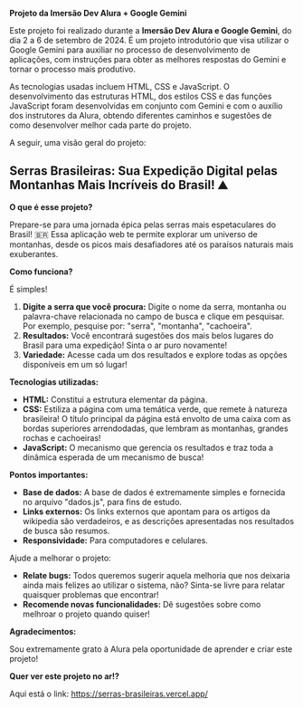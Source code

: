 **Projeto da Imersão Dev Alura + Google Gemini**

Este projeto foi realizado durante a **Imersão Dev Alura e Google Gemini**, do dia 2 a 6 de setembro de 2024.
É um projeto introdutório que visa utilizar o Google Gemini para auxiliar no processo de desenvolvimento de aplicações, com instruções para obter as melhores respostas do Gemini e tornar o processo mais produtivo.

As tecnologias usadas incluem HTML, CSS e JavaScript. O desenvolvimento das estruturas HTML, dos estilos CSS e das funções JavaScript foram desenvolvidas em conjunto com Gemini e com o auxílio dos instrutores da Alura, obtendo diferentes caminhos e sugestões de como desenvolver melhor cada parte do projeto.

A seguir, uma visão geral do projeto:

##  Serras Brasileiras: Sua Expedição Digital pelas Montanhas Mais Incríveis do Brasil! ⛰️

**O que é esse projeto?**

Prepare-se para uma jornada épica pelas serras mais espetaculares do Brasil! 🇧🇷 Essa aplicação web te permite explorar um universo de montanhas, desde os picos mais desafiadores até os paraísos naturais mais exuberantes. 

**Como funciona?**

É simples! 

1. **Digite a serra que você procura:** Digite o nome da serra, montanha ou palavra-chave relacionada no campo de busca e clique em pesquisar.  Por exemplo, pesquise por: "serra", "montanha", "cachoeira".
2. **Resultados:** Você encontrará sugestões dos mais belos lugares do Brasil para uma expedição! Sinta o ar puro novamente!
3. **Variedade:** Acesse cada um dos resultados e explore todas as opções disponíveis em um só lugar!

**Tecnologias utilizadas:**

* **HTML:** Constitui a estrutura elementar da página.
* **CSS:** Estiliza a página com uma temática verde, que remete à natureza brasileira! O título principal da página está envolto de uma caixa com as bordas superiores arrendodadas, que lembram as montanhas, grandes rochas e cachoeiras!
* **JavaScript:** O mecanismo que gerencia os resultados e traz toda a dinâmica esperada de um mecanismo de busca! 

**Pontos importantes:**

* **Base de dados:** A base de dados é extremamente simples e fornecida no arquivo "dados.js", para fins de estudo.
* **Links externos:** Os links externos que apontam para os artigos da wikipedia são verdadeiros, e as descrições apresentadas nos resultados de busca são resumos.
* **Responsividade:** Para computadores e celulares.

Ajude a melhorar o projeto:

* **Relate bugs:** Todos queremos sugerir aquela melhoria que nos deixaria ainda mais felizes ao utilizar o sistema, não? Sinta-se livre para relatar quaisquer problemas que encontrar!
* **Recomende novas funcionalidades:** Dê sugestões sobre como melhroar o projeto quando quiser! 

**Agradecimentos:**

Sou extremamente grato à Alura pela oportunidade de aprender e criar este projeto! 

**Quer ver este projeto no ar!?**

Aqui está o link: https://serras-brasileiras.vercel.app/
